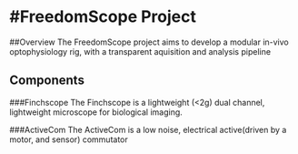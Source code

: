 #FreedomScope Project
============

##Overview
The FreedomScope project aims to develop a modular in-vivo optophysiology rig, with a transparent aquisition and analysis pipeline

## Components
###Finchscope
The Finchscope is a lightweight (<2g) dual channel, lightweight microscope for biological imaging. 

###ActiveCom
The ActiveCom is a low noise, electrical active(driven by a motor, and sensor) commutator 



